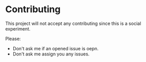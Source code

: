 # Contributing

This project will not accept any contributing since this is a social experiment.

Please:

- Don't ask me if an opened issue is oepn.
- Don't ask me assign you any issues.
